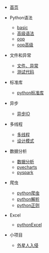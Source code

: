 - [首页](../README.md)

- Python语法

    - [basic](/pyMD/basic.md)
    - [高级语法](/pyMD/py_basic_advanced.md)
    - [oop](/pyMD/py_object_oriented_programming.md)
    - [oop高级](/pyMD/oop_Advanced.md)

- 文件和异常

    - [文件、异常](/pyMD/file_operate.md)
    - [测试代码](/pyMD/py_test_code.md)
- 标准库

    - [python标准库](/pyMD/python_standard_library.md)
- 异步

    - [异步IO](/pyMD/sync_io.md)

- 多线程
    - [多线程](/pyMD/threading.md)
    - [设计模式](/pyMD/design_patterns.md)

- 数据分析

    - [数据分析](/pyMD/data_analysis.md)
    - [pyecharts](/pyMD/python_pyecharts.md)
    - [pyspark](/pyMD/pyspark.md)
- 爬虫
    - [python爬虫](/pyMD/python_requests_library.md)
    - [python解析](/pyMD/python_beautifulsoup_library.md)
    - [python正则](/pyMD/python_regular_expression.md)
- Excel
    - [pythonExcel](/pyMD/python_excel.md)

- 小项目
    - [外星人入侵](/pyMD/py_et.md) 
